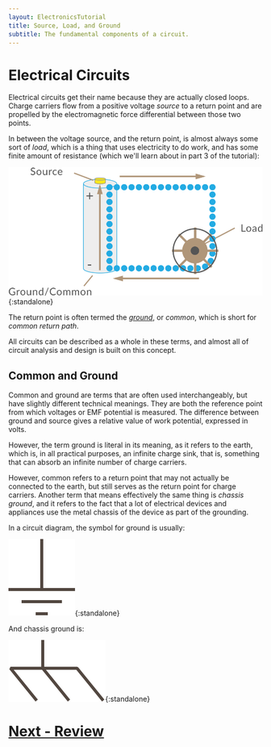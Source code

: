 ```yaml
---
layout: ElectronicsTutorial
title: Source, Load, and Ground
subtitle: The fundamental components of a circuit.
---
```


# Electrical Circuits

Electrical circuits get their name because they are actually closed loops. Charge carriers flow from a positive voltage _source_ to a return point and are propelled by the electromagnetic force differential between those two points.

In between the voltage source, and the return point, is almost always some sort of _load_, which is a thing that uses electricity to do work, and has some finite amount of resistance (which we'll learn about in part 3 of the tutorial):

![](../Source_Load_Ground.svg){:standalone}

The return point is often termed the [_ground_](https://en.wikipedia.org/wiki/Ground_(electricity)), or _common_, which is short for _common return path_.

All circuits can be described as a whole in these terms, and almost all of circuit analysis and design is built on this concept.

## Common and Ground

Common and ground are terms that are often used interchangeably, but have slightly different technical meanings. They are both the reference point from which voltages or EMF potential is measured. The difference between ground and source gives a relative value of work potential, expressed in volts.

However, the term ground is literal in its meaning, as it refers to the earth, which is, in all practical purposes, an infinite charge sink, that is, something that can absorb an infinite number of charge carriers. 

However, common refers to a return point that may not actually be connected to the earth, but still serves as the return point for charge carriers. Another term that means effectively the same thing is _chassis ground_, and it refers to the fact that a lot of electrical devices and appliances use the metal chassis of the device as part of the grounding.

In a circuit diagram, the symbol for ground is usually:

![](/Common_Files/Ground.svg){:standalone}

And chassis ground is:

![](/Common_Files/Chassis_Ground.svg){:standalone}


# [Next - Review](../Review)